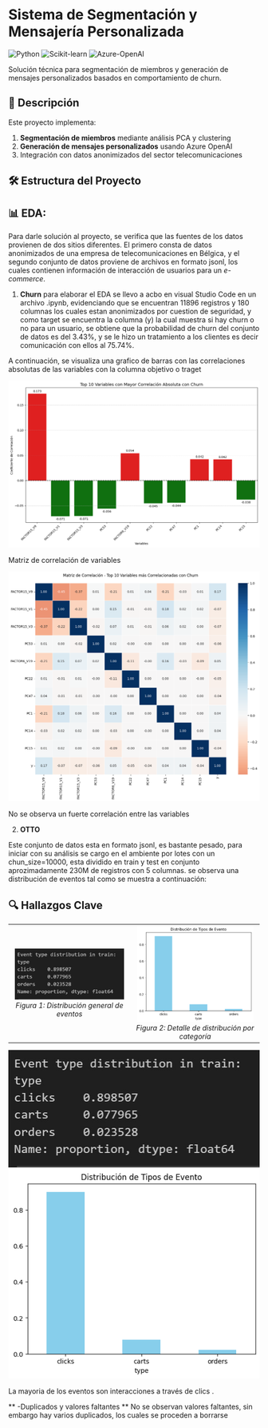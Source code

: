 # Sistema de Segmentación y Mensajería Personalizada

![Python](https://img.shields.io/badge/Python-3.9+-blue.svg)
![Scikit-learn](https://img.shields.io/badge/Scikit--learn-1.2+-orange.svg)
![Azure-OpenAI](https://img.shields.io/badge/Azure%20OpenAI-API-lightgrey)

Solución técnica para segmentación de miembros y generación de mensajes personalizados basados en comportamiento de churn.

## 📌 Descripción

Este proyecto implementa:
1. **Segmentación de miembros** mediante análisis PCA y clustering
2. **Generación de mensajes personalizados** usando Azure OpenAI
3. Integración con datos anonimizados del sector telecomunicaciones

## 🛠️ Estructura del Proyecto

## 📊 EDA:

Para darle solución al proyecto, se verifica que las fuentes de los datos provienen de dos sitios diferentes. El primero consta de datos anonimizados de una empresa de telecomunicaciones en Bélgica, y el segundo conjunto de datos proviene de archivos en formato jsonl, los cuales contienen información de interacción de usuarios para un *e-commerce*.

1. **Churn**
para elaborar el EDA se llevo a acbo en visual Studio Code en un archivo .ipynb, evidenciando que se encuentran 11896 registros y 180 columnas los cuales estan anonimizados por cuestion de seguridad, y como target se encuentra la columna (y) la cual muestra si hay churn o no para un usuario, se obtiene que la probabilidad de churn del conjunto de datos es del 3.43%, y se le hizo un tratamiento a los clientes es decir comunicación con ellos al 75.74%.

A continuación, se visualiza una grafico de barras con las correlaciones absolutas de las variables con la columna objetivo o traget

![Correlación de variables](https://github.com/NestorSaenz/prueba_tecnica_VF/blob/main/imagenes/correlacion.png)

Matriz de correlación de variables

![Matriz de Correlación de variables](https://github.com/NestorSaenz/prueba_tecnica_VF/blob/main/imagenes/matriz.png)

No se observa un fuerte correlación entre las variables

2. **OTTO**

Este conjunto de datos esta en formato jsonl, es bastante pesado, para iniciar con su análisis se cargo en el ambiente por lotes con un chun_size=10000, esta dividido en train y test en conjunto aprozimadamente 230M de registros con 5 columnas. se observa una distribución de eventos tal como se muestra a continuación:

## 🔍 Hallazgos Clave


<table>
  <tr>
    <td align="center">
      <img src="https://github.com/NestorSaenz/prueba_tecnica_VF/raw/main/imagenes/distribucion_eventos.jpg" width="95%" alt="Distribución de Eventos">
      <br><em>Figura 1: Distribución general de eventos</em>
    </td>
    <td align="center">
      <img src="https://github.com/NestorSaenz/prueba_tecnica_VF/raw/main/imagenes/grafica_distribucion_eventos.png" width="95%" alt="Gráfica de Distribución">
      <br><em>Figura 2: Detalle de distribución por categoría</em>
    </td>
  </tr>
</table>

![Distribución de eventos](https://github.com/NestorSaenz/prueba_tecnica_VF/blob/main/imagenes/distribucion_eventos.jpg)
![grafica_Distribución de eventos](https://github.com/NestorSaenz/prueba_tecnica_VF/blob/main/imagenes/grafica_distribucion_eventos.png)

La mayoria de los eventos son interacciones a través de clics .

** -Duplicados y valores faltantes **
No se observan valores faltantes, sin embargo hay varios duplicados, los cuales se proceden a borrarse
